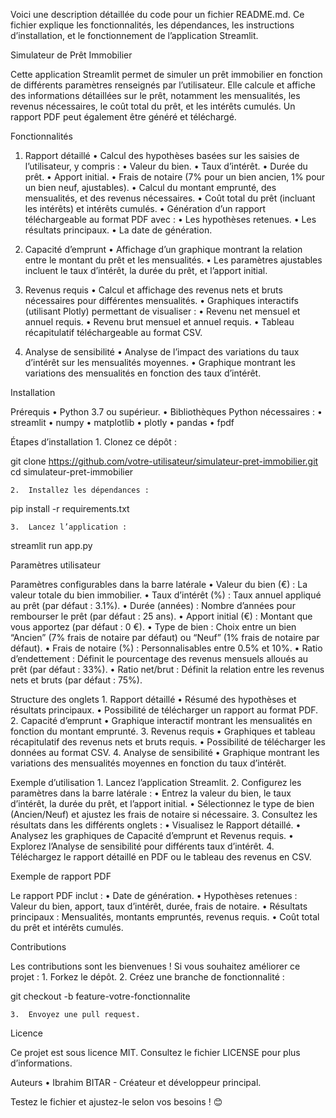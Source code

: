 Voici une description détaillée du code pour un fichier README.md. Ce fichier explique les fonctionnalités, les dépendances, les instructions d’installation, et le fonctionnement de l’application Streamlit.

Simulateur de Prêt Immobilier

Cette application Streamlit permet de simuler un prêt immobilier en fonction de différents paramètres renseignés par l’utilisateur. Elle calcule et affiche des informations détaillées sur le prêt, notamment les mensualités, les revenus nécessaires, le coût total du prêt, et les intérêts cumulés. Un rapport PDF peut également être généré et téléchargé.

Fonctionnalités

1. Rapport détaillé
	•	Calcul des hypothèses basées sur les saisies de l’utilisateur, y compris :
	•	Valeur du bien.
	•	Taux d’intérêt.
	•	Durée du prêt.
	•	Apport initial.
	•	Frais de notaire (7% pour un bien ancien, 1% pour un bien neuf, ajustables).
	•	Calcul du montant emprunté, des mensualités, et des revenus nécessaires.
	•	Coût total du prêt (incluant les intérêts) et intérêts cumulés.
	•	Génération d’un rapport téléchargeable au format PDF avec :
	•	Les hypothèses retenues.
	•	Les résultats principaux.
	•	La date de génération.

2. Capacité d’emprunt
	•	Affichage d’un graphique montrant la relation entre le montant du prêt et les mensualités.
	•	Les paramètres ajustables incluent le taux d’intérêt, la durée du prêt, et l’apport initial.

3. Revenus requis
	•	Calcul et affichage des revenus nets et bruts nécessaires pour différentes mensualités.
	•	Graphiques interactifs (utilisant Plotly) permettant de visualiser :
	•	Revenu net mensuel et annuel requis.
	•	Revenu brut mensuel et annuel requis.
	•	Tableau récapitulatif téléchargeable au format CSV.

4. Analyse de sensibilité
	•	Analyse de l’impact des variations du taux d’intérêt sur les mensualités moyennes.
	•	Graphique montrant les variations des mensualités en fonction des taux d’intérêt.

Installation

Prérequis
	•	Python 3.7 ou supérieur.
	•	Bibliothèques Python nécessaires :
	•	streamlit
	•	numpy
	•	matplotlib
	•	plotly
	•	pandas
	•	fpdf

Étapes d’installation
	1.	Clonez ce dépôt :

git clone https://github.com/votre-utilisateur/simulateur-pret-immobilier.git
cd simulateur-pret-immobilier


	2.	Installez les dépendances :

pip install -r requirements.txt


	3.	Lancez l’application :

streamlit run app.py

Paramètres utilisateur

Paramètres configurables dans la barre latérale
	•	Valeur du bien (€) : La valeur totale du bien immobilier.
	•	Taux d’intérêt (%) : Taux annuel appliqué au prêt (par défaut : 3.1%).
	•	Durée (années) : Nombre d’années pour rembourser le prêt (par défaut : 25 ans).
	•	Apport initial (€) : Montant que vous apportez (par défaut : 0 €).
	•	Type de bien : Choix entre un bien “Ancien” (7% frais de notaire par défaut) ou “Neuf” (1% frais de notaire par défaut).
	•	Frais de notaire (%) : Personnalisables entre 0.5% et 10%.
	•	Ratio d’endettement : Définit le pourcentage des revenus mensuels alloués au prêt (par défaut : 33%).
	•	Ratio net/brut : Définit la relation entre les revenus nets et bruts (par défaut : 75%).

Structure des onglets
	1.	Rapport détaillé
	•	Résumé des hypothèses et résultats principaux.
	•	Possibilité de télécharger un rapport au format PDF.
	2.	Capacité d’emprunt
	•	Graphique interactif montrant les mensualités en fonction du montant emprunté.
	3.	Revenus requis
	•	Graphiques et tableau récapitulatif des revenus nets et bruts requis.
	•	Possibilité de télécharger les données au format CSV.
	4.	Analyse de sensibilité
	•	Graphique montrant les variations des mensualités moyennes en fonction du taux d’intérêt.

Exemple d’utilisation
	1.	Lancez l’application Streamlit.
	2.	Configurez les paramètres dans la barre latérale :
	•	Entrez la valeur du bien, le taux d’intérêt, la durée du prêt, et l’apport initial.
	•	Sélectionnez le type de bien (Ancien/Neuf) et ajustez les frais de notaire si nécessaire.
	3.	Consultez les résultats dans les différents onglets :
	•	Visualisez le Rapport détaillé.
	•	Analysez les graphiques de Capacité d’emprunt et Revenus requis.
	•	Explorez l’Analyse de sensibilité pour différents taux d’intérêt.
	4.	Téléchargez le rapport détaillé en PDF ou le tableau des revenus en CSV.

Exemple de rapport PDF

Le rapport PDF inclut :
	•	Date de génération.
	•	Hypothèses retenues : Valeur du bien, apport, taux d’intérêt, durée, frais de notaire.
	•	Résultats principaux : Mensualités, montants empruntés, revenus requis.
	•	Coût total du prêt et intérêts cumulés.

Contributions

Les contributions sont les bienvenues ! Si vous souhaitez améliorer ce projet :
	1.	Forkez le dépôt.
	2.	Créez une branche de fonctionnalité :

git checkout -b feature-votre-fonctionnalite


	3.	Envoyez une pull request.

Licence

Ce projet est sous licence MIT. Consultez le fichier LICENSE pour plus d’informations.

Auteurs
	• Ibrahim BITAR - Créateur et développeur principal.

Testez le fichier et ajustez-le selon vos besoins ! 😊
